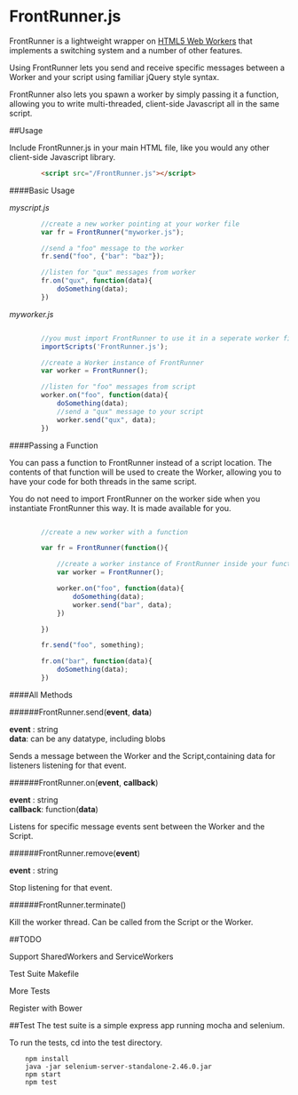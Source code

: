 FrontRunner.js
=================

FrontRunner is a lightweight wrapper on [HTML5 Web Workers](https://developer.mozilla.org/en-US/docs/Web/API/Web_Workers_API/Using_web_workers) that implements a switching system and a number of other features.

Using FrontRunner lets you send and receive specific messages between a Worker and your script using familiar jQuery style syntax.

FrontRunner also lets you spawn a worker by simply passing it a function, allowing you to write multi-threaded, client-side Javascript all in the same script.

##Usage

Include FrontRunner.js in your main HTML file, like you would any other client-side Javascript library.

```html
        <script src="/FrontRunner.js"></script>
```

####Basic Usage

_myscript.js_

```javascript
        //create a new worker pointing at your worker file
        var fr = FrontRunner("myworker.js"); 

        //send a "foo" message to the worker
        fr.send("foo", {"bar": "baz"}); 

        //listen for "qux" messages from worker
        fr.on("qux", function(data){
            doSomething(data);
        })
```

_myworker.js_

```javascript

        //you must import FrontRunner to use it in a seperate worker file
        importScripts('FrontRunner.js'); 

        //create a Worker instance of FrontRunner
        var worker = FrontRunner();

        //listen for "foo" messages from script
        worker.on("foo", function(data){
            doSomething(data);
            //send a "qux" message to your script
            worker.send("qux", data);
        })
```

####Passing a Function

You can pass a function to FrontRunner instead of a script location. The contents of that function will be used to create the Worker, allowing you to have your code for both threads in the same script.

You do not need to import FrontRunner on the worker side when you instantiate FrontRunner this way. It is made available for you.

```javascript

        //create a new worker with a function

        var fr = FrontRunner(function(){

            //create a worker instance of FrontRunner inside your function
            var worker = FrontRunner();

            worker.on("foo", function(data){
                doSomething(data);
                worker.send("bar", data);
            })

        })

        fr.send("foo", something);

        fr.on("bar", function(data){
            doSomething(data);
        })
```

####All Methods

######FrontRunner.send(__event__, __data__)

__event__ : string  
__data__: can be any datatype, including blobs

Sends a message between the Worker and the Script,containing data for listeners listening for that event.


######FrontRunner.on(__event__, __callback__)

__event__ : string  
__callback__: function(__data__)

Listens for specific message events sent between the Worker and the Script.

######FrontRunner.remove(__event__)

__event__ : string

Stop listening for that event.

######FrontRunner.terminate()

Kill the worker thread. Can be called from the Script or the Worker.

##TODO

Support SharedWorkers and ServiceWorkers

Test Suite Makefile

More Tests

Register with Bower


##Test
The test suite is a simple express app running mocha and selenium. 

To run the tests, cd into the test directory.

        npm install
        java -jar selenium-server-standalone-2.46.0.jar
        npm start
        npm test


